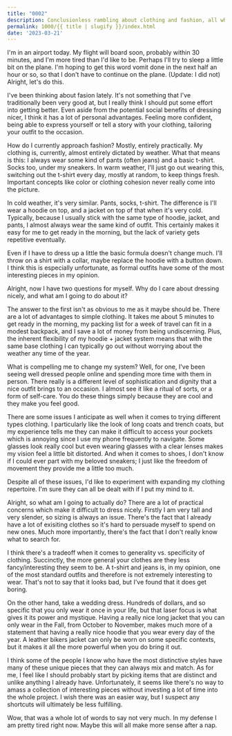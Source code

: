 ```yaml
---
title: "0002"
description: Conclusionless rambling about clothing and fashion, all while very tired
permalink: 1000/{{ title | slugify }}/index.html
date: '2023-03-21'
---
```


I'm in an airport today. My flight will board soon, probably within 30 minutes, and I'm more tired than I'd like to be. Perhaps I'll try to sleep a little bit on the plane. I'm hoping to get this word vomit done in the next half an hour or so, so that I don't have to continue on the plane. (Update: I did not) Alright, let's do this.

I've been thinking about fasion lately. It's not something that I've traditionally been very good at, but I really think I should put some effort into getting better. Even aside from the potential social benefits of dressing nicer, I think it has a lot of personal advantages. Feeling more confident, being able to express yourself or tell a story with your clothing, tailoring your outfit to the occasion.

How do I currently approach fashion? Mostly, entirely practically. My clothing is, currently, almost entirely dictated by weather. What that means is this: I always wear some kind of pants (often jeans) and a basic t-shirt. Socks too, under my sneakers. In warm weather, I'll just go out wearing this, switching out the t-shirt every day, mostly at random, to keep things fresh. Important concepts like color or clothing cohesion never really come into the picture.

In cold weather, it's very similar. Pants, socks, t-shirt. The difference is I'll wear a hoodie on top, and a jacket on top of that when it's very cold. Typically, because I usually stick with the same type of hoodie, jacket, and pants, I almost always wear the same kind of outfit. This certainly makes it easy for me to get ready in the morning, but the lack of variety gets repetitive eventually.

Even if I have to dress up a little the basic formula doesn't change much. I'll throw on a shirt with a collar, maybe replace the hoodie with a button down. I think this is especially unfortunate, as formal outfits have some of the most interesting pieces in my opinion.

Alright, now I have two questions for myself. Why do I care about dressing nicely, and what am I going to do about it?

The answer to the first isn't as obvious to me as it maybe should be. There are a lot of advantages to simple clothing. It takes me about 5 minutes to get ready in the morning, my packing list for a week of travel can fit in a modest backpack, and I save a lot of money from being undiscerning. Plus, the inherent flexibility of my hoodie + jacket system means that with the same base clothing I can typically go out without worrying about the weather any time of the year.

What is compelling me to change my system? Well, for one, I've been seeing well dressed people online and spending more time with them in person. There really is a different level of sophistication and dignity that a nice outfit brings to an occasion. I almost see it like a ritual of sorts, or a form of self-care. You do these things simply because they are cool and they make you feel good.

There are some issues I anticipate as well when it comes to trying different types clothing. I particularly like the look of long coats and trench coats, but my experience tells me they can make it difficult to access your pockets which is annoying since I use my phone frequently to navigate. Some glasses look really cool but even wearing glasses with a clear lenses makes my vision feel a little bit distorted. And when it comes to shoes, I don't know if I could ever part with my beloved sneakers; I just like the freedom of movement they provide me a little too much.

Despite all of these issues, I'd like to experiment with expanding my clothing repertoire. I'm sure they can all be dealt with if I put my mind to it.

Alright, so what am I going to actually do? There are a lot of practical concerns which make it difficult to dress nicely. Firstly I am very tall and very slender, so sizing is always an issue. There's the fact that I already have a lot of exisiting clothes so it's hard to persuade myself to spend on new ones. Much more importantly, there's the fact that I don't really know what to search for.

I think there's a tradeoff when it comes to generality vs. specificity of clothing. Succinctly, the more general your clothes are they less fancy/interesting they seem to be. A t-shirt and jeans is, in my opinion, one of the most standard outfits and therefore is not extremely interesting to wear. That's not to say that it looks bad, but I've found that it does get boring.

On the other hand, take a wedding dress. Hundreds of dollars, and so specific that you only wear it once in your life, but that laser focus is what gives it its power and mystique. Having a really nice long jacket that you can only wear in the Fall, from October to November, makes much more of a statement that having a really nice hoodie that you wear every day of the year. A leather bikers jacket can only be worn on some specific contexts, but it makes it all the more powerful when you do bring it out.

I think some of the people I know who have the most distinctive styles have many of these unique pieces that they can always mix and match. As for me, I feel like I should probably start by picking items that are distinct and unlike anything I already have. Unfortunately, it seems like there's no way to amass a collection of interesting pieces without investing a lot of time into the whole project. I wish there was an easier way, but I suspect any shortcuts will ultimately be less fulfilling.

Wow, that was a whole lot of words to say not very much. In my defense I am pretty tired right now. Maybe this will all make more sense after a nap.